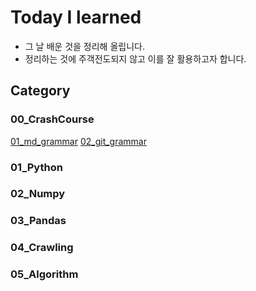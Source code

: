 # Today I learned

- 그 날 배운 것을 정리해 올립니다.
- 정리하는 것에 주객전도되지 않고 이를 잘 활용하고자 합니다.

## Category

### 00_CrashCourse

[01_md_grammar](https://github.com/letsfuture/TIL/blob/master/00_CrashCourse/01_md_grammar.md)
[02_git_grammar](https://github.com/letsfuture/TIL/blob/master/00_CrashCourse/02_git_grammar.md)

### 01_Python

### 02_Numpy

### 03_Pandas

### 04_Crawling

### 05_Algorithm

